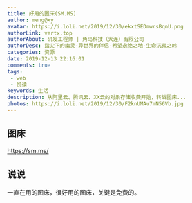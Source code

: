 ```yaml
---
title: 好用的图床(SM.MS)
author: meng@xy
avatar: https://i.loli.net/2019/12/30/ekxtSEDmwrsBqnU.png
authorLink: vertx.top
authorAbout: 研发工程师 | 角马科技（大连）有限公司
authorDesc: 指尖下的幽灵-异世界的伴侣-希望永绝之地-生命沉寂之岭
categories: 资源
date: 2019-12-13 22:16:01
comments: true
tags: 
 - web
 - 悦读
keywords: 生活
description: 从阿里云、腾讯云、XX云的对象存储收费开始，转战图床...
photos: https://i.loli.net/2019/12/30/F2knUMAu7mN56Vb.jpg
---
```


## 图床

https://sm.ms/

## 说说

一直在用的图床，很好用的图床，关键是免费的。
